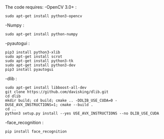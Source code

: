 The code requires:
-OpenCV 3.0+ :

`sudo apt-get install python3-opencv`

-Numpy :

`sudo apt-get install python-numpy`

-pyautogui :
```
pip3 install python3-xlib
sudo apt-get install scrot
sudo apt-get install python3-tk
sudo apt-get install python3-dev
pip3 install pyautogui
```

-dlib :
```
sudo apt-get install libboost-all-dev
git clone https://github.com/davisking/dlib.git
cd dlib
mkdir build; cd build; cmake .. -DDLIB_USE_CUDA=0 -DUSE_AVX_INSTRUCTIONS=1; cmake --build .
cd ..
python3 setup.py install --yes USE_AVX_INSTRUCTIONS --no DLIB_USE_CUDA
```
-face_recognition :

`pip install face_recognition`
